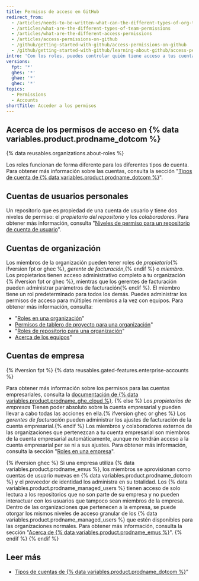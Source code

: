 ```yaml
---
title: Permisos de acceso en GitHub
redirect_from:
  - /articles/needs-to-be-written-what-can-the-different-types-of-org-team-permissions-do
  - /articles/what-are-the-different-types-of-team-permissions
  - /articles/what-are-the-different-access-permissions
  - /articles/access-permissions-on-github
  - /github/getting-started-with-github/access-permissions-on-github
  - /github/getting-started-with-github/learning-about-github/access-permissions-on-github
intro: 'Con los roles, puedes controlar quién tiene acceso a tus cuentas y recursos de {% data variables.product.product_name %}, así como el nivel de acceso que tiene cada persona.'
versions:
  fpt: '*'
  ghes: '*'
  ghae: '*'
  ghec: '*'
topics:
  - Permissions
  - Accounts
shortTitle: Acceder a los permisos
---
```


## Acerca de los permisos de acceso en {% data variables.product.prodname_dotcom %}

{% data reusables.organizations.about-roles %}

Los roles funcionan de forma diferente para los diferentes tipos de cuenta. Para obtener más información sobre las cuentas, consulta la sección "[Tipos de cuenta de {% data variables.product.prodname_dotcom %}](/get-started/learning-about-github/types-of-github-accounts)".

## Cuentas de usuarios personales

Un repositorio que es propiedad de una cuenta de usuario y tiene dos niveles de permiso: el *propietario del repositorio* y los *colaboradores*. Para obtener más información, consulta "[Niveles de permiso para un repositorio de cuenta de usuario](/articles/permission-levels-for-a-user-account-repository)".

## Cuentas de organización

Los miembros de la organización pueden tener roles de *propietario*{% ifversion fpt or ghec %}, *gerente de facturación*,{% endif %} o *miembro*. Los propietarios tienen acceso administrativo completo a tu organización {% ifversion fpt or ghec %}, mientras que los gerentes de facturación pueden administrar parámetros de facturación{% endif %}. El miembro tiene un rol predeterminado para todos los demás. Puedes administrar los permisos de acceso para múltiples miembros a la vez con equipos. Para obtener más información, consulta:
- "[Roles en una organización](/organizations/managing-peoples-access-to-your-organization-with-roles/roles-in-an-organization)"
- [Permisos de tablero de proyecto para una organización](/articles/project-board-permissions-for-an-organization)"
- "[Roles de repositorio para una organización](/organizations/managing-access-to-your-organizations-repositories/repository-roles-for-an-organization)"
- [Acerca de los equipos](/articles/about-teams)"

## Cuentas de empresa

{% ifversion fpt %}
{% data reusables.gated-features.enterprise-accounts %}

Para obtener más información sobre los permisos para las cuentas empresariales, consulta la [documentación de {% data variables.product.prodname_ghe_cloud %}](/enterprise-cloud@latest/get-started/learning-about-github/access-permissions-on-github).
{% else %}
Los *propietarios de empresas* Tienen poder absoluto sobre la cuenta empresarial y pueden llevar a cabo todas las acciones en ella.{% ifversion ghec or ghes %} Los *gerentes de facturación* pueden administrar los ajustes de facturación de la cuenta empresarial.{% endif %} Los miembros y colaboradores externos de las organizaciones que pertenezcan a tu cuenta empresarial son miembros de la cuenta empresarial automáticamente, aunque no tendrán acceso a la cuenta empresarial per se ni a sus ajustes. Para obtener más información, consulta la sección "[Roles en una empresa](/admin/user-management/managing-users-in-your-enterprise/roles-in-an-enterprise)".

{% ifversion ghec %}
Si una empresa utiliza {% data variables.product.prodname_emus %}, los miembros se aprovisionan como cuentas de usuario nuevas en {% data variables.product.prodname_dotcom %} y el proveedor de identidad los administra en su totalidad. Los {% data variables.product.prodname_managed_users %} tienen acceso de solo lectura a los repositorios que no son parte de su empresa y no pueden interactuar con los usuarios que tampoco sean miembros de la empresa. Dentro de las organizaciones que pertenecen a la empresa, se puede otorgar los mismos niveles de acceso granular de los {% data variables.product.prodname_managed_users %} que estén disponibles para las organizaciones normales. Para obtener más información, consulta la sección "[Acerca de {% data variables.product.prodname_emus %}](/admin/authentication/managing-your-enterprise-users-with-your-identity-provider/about-enterprise-managed-users)".
{% endif %}
{% endif %}

## Leer más

- [Tipos de cuentas de {% data variables.product.prodname_dotcom %}](/articles/types-of-github-accounts)"
